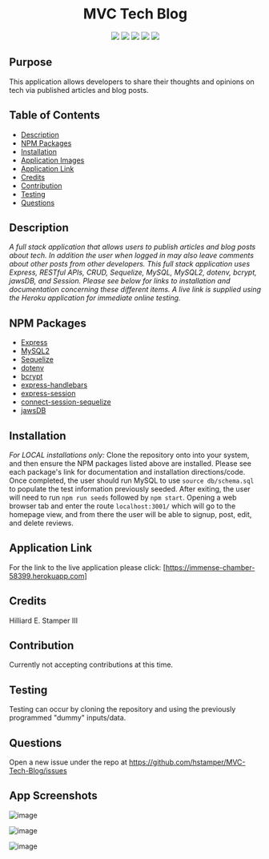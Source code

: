 <h1 align="center">MVC Tech Blog</h1>

<p align="center">
    <img src="https://img.shields.io/badge/Javascript-yellow" />
    <img src="https://img.shields.io/badge/express-orange" />
    <img src="https://img.shields.io/badge/Sequelize-blue"  />
    <img src="https://img.shields.io/badge/mySQL-blue"  />
    <img src="https://img.shields.io/badge/dotenv-green" />
</p>

## Purpose
This application allows developers to share their thoughts and opinions on tech via published articles and blog posts. 

## Table of Contents
- [Description](#description)
- [NPM Packages](#npm-packages)
- [Installation](#installation)
- [Application Images](#application-Images)
- [Application Link](#application-Link)
- [Credits](#credits)
- [Contribution](#contribution)
- [Testing](#testing)
- [Questions](#questions)

## Description
*A full stack application that allows users to publish articles and blog posts about tech. In addition the user when logged in may also leave comments about other posts from other developers. This full stack application uses Express, RESTful APIs, CRUD, Sequelize, MySQL, MySQL2, dotenv, bcrypt, jawsDB, and Session. Please see below for links to installation and documentation concerning these different items. A live link is supplied using the Heroku application for immediate online testing.*

## NPM Packages
- [Express](https://www.npmjs.com/package/express)
- [MySQL2](https://www.npmjs.com/package/mysql2)
- [Sequelize](https://www.npmjs.com/package/sequelize)
- [dotenv](https://www.npmjs.com/package/dotenv)
- [bcrypt](https://www.npmjs.com/package/bcrypt)
- [express-handlebars](https://www.npmjs.com/package/express-handlebars)
- [express-session](https://www.npmjs.com/package/express-session)
- [connect-session-sequelize](https://www.npmjs.com/package/connect-session-sequelize)
- [jawsDB](https://www.jawsdb.com/)

## Installation
*For LOCAL installations only:*
Clone the repository onto into your system, and then ensure the NPM packages listed above are installed. Please see each package's link for documentation and installation directions/code. Once completed, the user should run MySQL to use `source db/schema.sql` to populate the test information previously seeded. After exiting, the user will need to run `npm run seeds` followed by `npm start`. Opening a web browser tab and enter the route `localhost:3001/` which will go to the homepage view, and from there the user will be able to signup, post, edit, and delete reviews.  

## Application Link
For the link to the live application please click: [https://immense-chamber-58399.herokuapp.com]

## Credits
Hilliard E. Stamper III

## Contribution
Currently not accepting contributions at this time.

## Testing
Testing can occur by cloning the repository and using the previously programmed "dummy" inputs/data.

## Questions
Open a new issue under the repo at https://github.com/hstamper/MVC-Tech-Blog/issues

## App Screenshots

![image](https://user-images.githubusercontent.com/91726280/155808750-bd2417fb-14b4-4878-ac8b-8ce8169eb631.png)

![image](https://user-images.githubusercontent.com/91726280/155809827-056f0e4d-5f2c-470b-b320-1b0158aa7940.png)

![image](https://user-images.githubusercontent.com/91726280/155809942-aa0d95e9-f612-4026-9e11-b8275efdc3d1.png)

